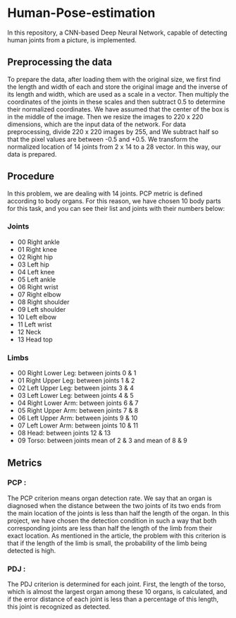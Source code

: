 # Human-Pose-estimation
In this repository, a CNN-based Deep Neural Network, capable of detecting human joints from a picture, is implemented.
## Preprocessing the data 
To prepare the data, after loading them with the original size, we first find the length and width of each and store the original image and the inverse of its length and width, which are used as a scale in a vector. Then multiply the coordinates of the joints in these scales and then subtract 0.5 to determine their normalized coordinates. We have assumed that the center of the box is in the middle of the image. Then we resize the images to 220 x 220 dimensions, which are the input data of the network. For data preprocessing, divide 220 x 220 images by 255, and We subtract half so that the pixel values are between -0.5 and +0.5. We transform the normalized location of 14 joints from 2 x 14 to a 28 vector. In this way, our data is prepared.

## Procedure
In this problem, we are dealing with 14 joints. PCP metric is defined according to body organs. For this reason, we have chosen 10 body parts for this task, and you can see their list and joints with their numbers below:
### Joints 
-  00 Right ankle 
-  01 Right knee 
-  02 Right hip 
- 03 Left hip 
- 04 Left knee 
- 05 Left ankle 
- 06 Right wrist
- 07 Right elbow 
- 08 Right shoulder 
- 09 Left shoulder 
- 10 Left elbow 
- 11 Left wrist 
- 12 Neck
- 13 Head top
### Limbs
- 00 Right Lower Leg: between joints 0 & 1  
- 01 Right Upper Leg: between joints 1 & 2  
- 02 Left Upper Leg: between joints 3 & 4  
- 03 Left Lower Leg: between joints 4 & 5  
- 04 Right Lower Arm: between joints 6 & 7  
- 05 Right Upper Arm: between joints 7 & 8  
- 06 Left Upper Arm: between joints 9 & 10 
- 07 Left Lower Arm: between joints 10 & 11  
- 08 Head: between joints 12 & 13 
- 09 Torso: between joints mean of 2 & 3 and mean of 8 & 9
## Metrics
### PCP : 
The PCP criterion means organ detection rate. We say that an organ is diagnosed when the distance between the two joints of its two ends from the main location of the joints is less than half the length of the organ. In this project, we have chosen the detection condition in such a way that both corresponding joints are less than half the length of the limb from their exact location. As mentioned in the article, the problem with this criterion is that if the length of the limb is small, the probability of the limb being detected is high.
### PDJ :
The PDJ criterion is determined for each joint. First, the length of the torso, which is almost the largest organ among these 10 organs, is calculated, and if the error distance of each joint is less than a percentage of this length, this joint is recognized as detected.
